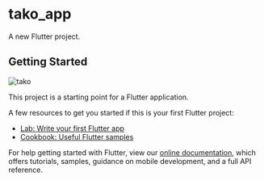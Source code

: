 # tako_app

A new Flutter project.

## Getting Started

![tako](https://user-images.githubusercontent.com/62328990/133049763-5326b19f-f170-44cb-9c08-223ccb08632d.gif)

This project is a starting point for a Flutter application.

A few resources to get you started if this is your first Flutter project:

- [Lab: Write your first Flutter app](https://flutter.dev/docs/get-started/codelab)
- [Cookbook: Useful Flutter samples](https://flutter.dev/docs/cookbook)

For help getting started with Flutter, view our
[online documentation](https://flutter.dev/docs), which offers tutorials,
samples, guidance on mobile development, and a full API reference.
